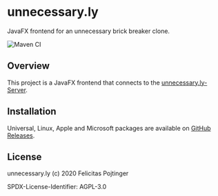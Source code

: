 # unnecessary.ly

JavaFX frontend for an unnecessary brick breaker clone.

![Maven CI](https://github.com/coffeecodecontribute/unnecessary.ly-frontend-javafx/workflows/Maven%20CI/badge.svg)

## Overview

This project is a JavaFX frontend that connects to the [unnecessary.ly-Server](https://pojntfx.github.io/unnecessary.ly-backend-java/).

## Installation

Universal, Linux, Apple and Microsoft packages are available on [GitHub Releases](https://github.com/coffeecodecontribute/unnecessary.ly-frontend-javafx/releases).

## License

unnecessary.ly (c) 2020 Felicitas Pojtinger

SPDX-License-Identifier: AGPL-3.0

